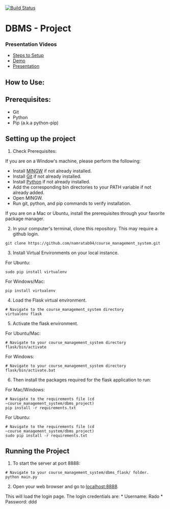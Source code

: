 [![Build Status](https://travis-ci.com/namratab94/course_management_system.svg?token=DHZaauRyh5MCfRFSXQbj&branch=master)](https://travis-ci.com/namratab94/course_management_system)

# DBMS - Project

### Presentation Videos
* [Steps to Setup](https://youtu.be/zeQ39YhgZeo)
* [Demo](https://youtu.be/kLBtOrOzFjw)
* [Presentation](https://youtu.be/tozAT0Fex3o)


## How to Use:

## Prerequisites:
* Git
* Python
* Pip (a.k.a python-pip)

## Setting up the project


1. Check Prerequisites:

If you are on a Window's machine, please perform the following:
   * Install [MINGW](http://www.mingw.org/) if not already installed.
   * Install [Git](https://git-scm.com/) if not already installed.
   * Install [Python](https://www.python.org/) if not already installed.
   * Add the corresponding bin directories to your PATH variable if not already added.
   * Open MINGW.
   * Run git, python, and pip commands to verify installation.
   

If you are on a Mac or Ubuntu, install the prerequisites through your favorite package manager.


2. In your computer's terminal, clone this repository. This may require a github login.

```
git clone https://github.com/namratab94/course_management_system.git
```

3. Install Virtual Environments on your local instance.

For Ubuntu:
```
sudo pip install virtualenv
```

For Windows/Mac:
```
pip install virtualenv
```

4. Load the Flask virtual environment.
```
# Navigate to the course_management_system directory
virtualenv flask
```

5. Activate the flask environment.

For Ubuntu/Mac:
```
# Navigate to your course_management_system directory
flask/bin/activate
```

For Windows:
```
# Navigate to your course_management_system directory
flask/bin/activate.bat
```

6. Then install the packages required for the flask application to run:

For Mac/Windows:
```
# Navigate to the requirements file (cd ~course_management_system/dbms_project)
pip install -r requirements.txt
```

For Ubuntu:
```
# Navigate to the requirements file (cd ~course_management_system/dbms_project)
sudo pip install -r requirements.txt
```

## Running the Project

1. To start the server at port 8888:
```
# Navigate to your course_management_system/dbms_flask/ folder.
python main.py
```

2. Open your web browser and go to [localhost:8888](localhost:8888). 

This will load the login page. The login credentials are: 
    * Username: Rado
    * Password: ddd
